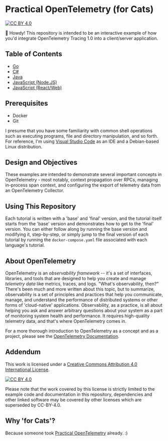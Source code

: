 # Practical OpenTelemetry (for Cats)

[![CC BY 4.0][cc-by-shield]][cc-by]

👋 Howdy! This repository is intended to be an interactive example of how you'd integrate OpenTelemetry Tracing 1.0 into a client/server application.

## Table of Contents
* [Go](./go/README.md)
* [C#](./csharp/README.md)
* [Java](./java/README.md)
* [JavaScript (Node.JS)](./js/README.md)
* [JavaScript (React/Web)](./web/README.md)

## Prerequisites

* Docker
* Git

I presume that you have some familiarity with common shell operations such as executing programs, file and directory manipulation, and so forth. For reference, I'm using [Visual Studio Code](https://code.visualstudio.com/) as an IDE and a Debian-based Linux distribution.

## Design and Objectives

These examples are intended to demonstrate several important concepts in OpenTelemetry - most notably, context propagation over RPCs, managing in-process span context, and configuring the export of telemetry data from an OpenTelemetry Collector.

## Using This Repository

Each tutorial is written with a 'base' and 'final' version, and the tutorial itself starts from the 'base' version and demonstrates how to get to the 'final' version. You can either follow along by running the base version and modifying it, step-by-step, or simply jump to the final version of each tutorial by running the `docker-compose.yaml` file associated with each language's tutorial.

## About OpenTelemetry

OpenTelemetry is an _observability framework_ -- it's a set of interfaces, libraries, and tools that are designed to help you create and manage _telemetry data_ like metrics, traces, and logs. "What's observability, then?" There's been much and more written about this topic, but to summarize, observability is a set of principles and practices that help you communicate, manage, and understand the performance of distributed systems or other forms of 'cloud-native' applications. Observability, as a practice, is all about helping you ask and answer arbitrary questions about your system as a part of monitoring system health and performance. It requires high-quality telemetry data, and that's where OpenTelemetry comes in.

For a more thorough introduction to OpenTelemetry as a concept and as a project, please see the [OpenTelemetry Documentation](https://opentelemetry.io/docs/).

## Addendum

This work is licensed under a
[Creative Commons Attribution 4.0 International License][cc-by].

[![CC BY 4.0][cc-by-image]][cc-by]

[cc-by]: http://creativecommons.org/licenses/by/4.0/
[cc-by-image]: https://i.creativecommons.org/l/by/4.0/88x31.png
[cc-by-shield]: https://img.shields.io/badge/License-CC%20BY%204.0-lightgrey.svg

Please note that the work covered by this license is strictly limited to the example code and documentation in this repository, dependencies and other linked software may be covered by other licenses which are superseded by CC-BY-4.0.

## Why 'for Cats'?

Because someone took [Practical OpenTelemetry](https://words.boten.ca/Practical-OpenTelemetry-part-1-Python/) already. :)